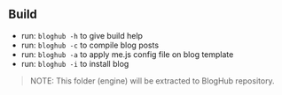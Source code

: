 ## Build

* run: ```bloghub -h``` to give build help
* run: ```bloghub -c``` to compile blog posts
* run: ```bloghub -a``` to apply me.js config file on blog template
* run: ```bloghub -i``` to install blog

> NOTE: This folder (engine) will be extracted to BlogHub repository.